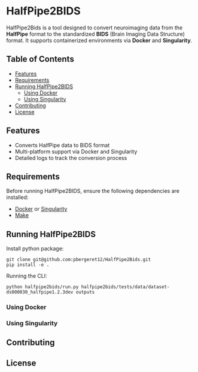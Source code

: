 # HalfPipe2BIDS

HalfPipe2Bids is a tool designed to convert neuroimaging data from the **HalfPipe** format to the standardized **BIDS** (Brain Imaging Data Structure) format.
It supports containerized environments via **Docker** and **Singularity**.

## Table of Contents <!-- omit in toc -->
- [Features](#features)
- [Requirements](#requirements)
- [Running HalfPipe2BIDS](#running-halfpipe2bids)
  - [Using Docker](#using-docker)
  - [Using Singularity](#using-singularity)
- [Contributing](#contributing)
- [License](#license)


## Features
- Converts HalfPipe data to BIDS format
- Multi-platform support via Docker and Singularity
- Detailed logs to track the conversion process


## Requirements
Before running HalfPipe2BIDS, ensure the following dependencies are installed:
- [Docker](https://docs.docker.com/get-docker/) or [Singularity](https://sylabs.io/guides/3.8/user-guide/installation.html)
- [Make](https://www.gnu.org/software/make/)

## Running HalfPipe2BIDS

Install python package:

```
git clone git@github.com:pbergeret12/HalfPipe2Bids.git
pip install -e .
```

Running the CLI:
```
python halfpipe2bids/run.py halfpipe2bids/tests/data/dataset-ds000030_halfpipe1.2.3dev outputs
```

### Using Docker
### Using Singularity

## Contributing

## License

